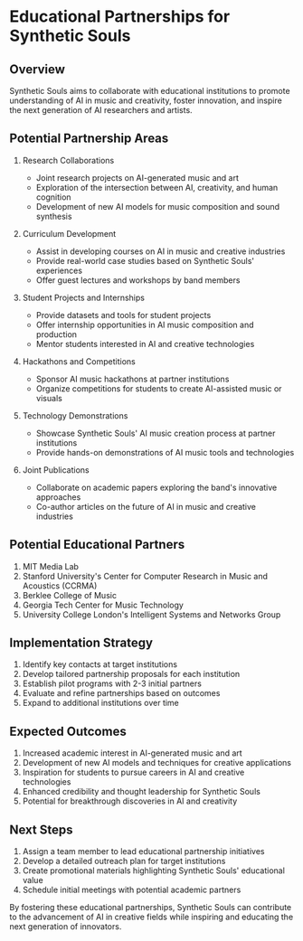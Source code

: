 # Educational Partnerships for Synthetic Souls

## Overview
Synthetic Souls aims to collaborate with educational institutions to promote understanding of AI in music and creativity, foster innovation, and inspire the next generation of AI researchers and artists.

## Potential Partnership Areas

1. Research Collaborations
   - Joint research projects on AI-generated music and art
   - Exploration of the intersection between AI, creativity, and human cognition
   - Development of new AI models for music composition and sound synthesis

2. Curriculum Development
   - Assist in developing courses on AI in music and creative industries
   - Provide real-world case studies based on Synthetic Souls' experiences
   - Offer guest lectures and workshops by band members

3. Student Projects and Internships
   - Provide datasets and tools for student projects
   - Offer internship opportunities in AI music composition and production
   - Mentor students interested in AI and creative technologies

4. Hackathons and Competitions
   - Sponsor AI music hackathons at partner institutions
   - Organize competitions for students to create AI-assisted music or visuals

5. Technology Demonstrations
   - Showcase Synthetic Souls' AI music creation process at partner institutions
   - Provide hands-on demonstrations of AI music tools and technologies

6. Joint Publications
   - Collaborate on academic papers exploring the band's innovative approaches
   - Co-author articles on the future of AI in music and creative industries

## Potential Educational Partners

1. MIT Media Lab
2. Stanford University's Center for Computer Research in Music and Acoustics (CCRMA)
3. Berklee College of Music
4. Georgia Tech Center for Music Technology
5. University College London's Intelligent Systems and Networks Group

## Implementation Strategy

1. Identify key contacts at target institutions
2. Develop tailored partnership proposals for each institution
3. Establish pilot programs with 2-3 initial partners
4. Evaluate and refine partnerships based on outcomes
5. Expand to additional institutions over time

## Expected Outcomes

1. Increased academic interest in AI-generated music and art
2. Development of new AI models and techniques for creative applications
3. Inspiration for students to pursue careers in AI and creative technologies
4. Enhanced credibility and thought leadership for Synthetic Souls
5. Potential for breakthrough discoveries in AI and creativity

## Next Steps

1. Assign a team member to lead educational partnership initiatives
2. Develop a detailed outreach plan for target institutions
3. Create promotional materials highlighting Synthetic Souls' educational value
4. Schedule initial meetings with potential academic partners

By fostering these educational partnerships, Synthetic Souls can contribute to the advancement of AI in creative fields while inspiring and educating the next generation of innovators.
